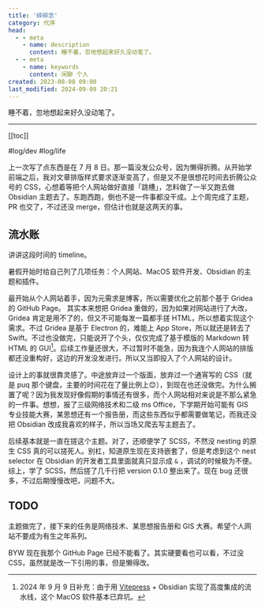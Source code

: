 ```yaml
---
title: '碎碎念'
category: 代序
head:
  - - meta
    - name: description
      content: 睡不着，忽地想起来好久没动笔了。
  - - meta
    - name: keywords
      content: 闲聊 个人
created: 2023-08-08 09:00
last_modified: 2024-09-09 20:21
---
```


睡不着，忽地想起来好久没动笔了。

---

[[toc]]

#log/dev #log/life

上一次写了点东西是在 7 月 8 日。那一篇没发公众号，因为懒得折腾。从开始学前端之后，我对文章排版样式要求逐渐变高了，但是又不是很想花时间去折腾公众号的 CSS，心想着等把个人网站做好直接「跳槽」，怎料做了一半又跑去做 Obsidian 主题去了。东跑西跑，倒也不是一件事都没干成。上个周完成了主题，PR 也交了，不过还没 merge，但估计也就是这两天的事。

## 流水账

讲讲这段时间的 timeline。

暑假开始时给自己列了几项任务：个人网站、MacOS 软件开发、Obsidian 的主题和插件。

最开始从个人网站着手，因为元需求是博客，所以需要优化之前那个基于 Gridea 的 GitHub Page。 其实本来想把 Gridea 重做的，因为如果对网站进行了大改，Gridea 肯定是用不了的，但又不可能每发一篇都手搓 HTML，所以想着实现这个需求。不过 Gridea 是基于 Electron 的，难能上 App Store，所以就还是转去了 Swift。不过也没做完，只能说开了个头，仅仅完成了基于模版的 Markdown 转 HTML 的 GUI[^1]。后续工作量还很大，不过暂时不能急，因为我连个人网站的排版都还没重构好，这边的开发没发进行。所以又当即投入了个人网站的设计。

设计上的事就很靠灵感了。中途放弃过一个版面，放弃过一个通宵写的 CSS（就是 puq 那个键盘，主要的时间花在了量比例上😊），到现在也还没做完。为什么搁置了呢？因为我发现好像假期的事情还有很多，而个人网站相对来说是不那么紧急的一件事。想想，报了三级网络技术和二级 ms Office，下学期开始可能有 GIS 专业技能大赛，某思想还有一个报告册，而这些东西似乎都需要做笔记，而我还没把 Obsidian 改成我喜欢的样子，所以当场又爬去写主题去了。

后续基本就是一直在搓这个主题。对了，还顺便学了 SCSS，不然没 nesting 的原生 CSS 真的可以搓死人。别杠，知道原生现在支持嵌套了，但是考虑到这个 nest selector 在 Obsidian 的开发者工具里面就真只显示成 `&` ，调试的时候极为不便。综上，学了 SCSS，然后搓了几千行把 version 0.1.0 整出来了。现在 bug 还很多，不过后期慢慢改吧，问题不大。

## TODO

主题做完了，接下来的任务是网络技术、某思想报告册和 GIS 大赛。希望个人网站不要成为有生之年系列。

BYW 现在我那个 GitHub Page 已经不能看了。其实硬要看也可以看，不过没 CSS，虽然就是改一下引用的事，但是懒得改。

[^1]: 2024 年 9 月 9 日补充：由于用 [Vitepress](https://vitepress.dev/) + Obsidian 实现了高度集成的流水线，这个 MacOS 软件基本已弃坑。
